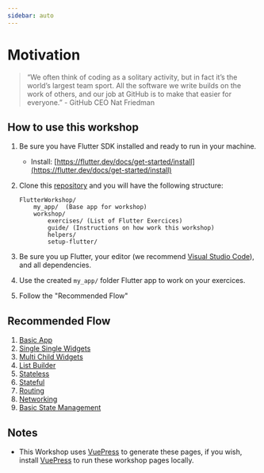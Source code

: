 ```yaml
---
sidebar: auto
---
```


# Motivation

> “We often think of coding as a solitary activity, but in fact it’s the world’s largest team sport. All the software we write builds on the work of others, and our job at GitHub is to make that easier for everyone.” - GitHub CEO Nat Friedman

## How to use this workshop

1. Be sure you have Flutter SDK installed and ready to run in your machine.
   * Install: [https://flutter.dev/docs/get-started/install](https://flutter.dev/docs/get-started/install)
2. Clone this [repository](https://github.com/OldMetalmind/FlutterWorkshop) and you will have the following structure:

    ``` system
    FlutterWorkshop/
        my_app/  (Base app for workshop)
        workshop/
            exercises/ (List of Flutter Exercices)
            guide/ (Instructions on how work this workshop)
            helpers/
            setup-flutter/
    ```

3. Be sure you up Flutter, your editor (we recommend [Visual Studio Code](https://code.visualstudio.com/)), and all dependencies.
4. Use the created `my_app/` folder Flutter app to work on your exercices.
5. Follow the "Recommended Flow"

## Recommended Flow

1. [Basic App](/exercises/basic-app/)
2. [Single Single Widgets](/exercises/basic-single-child-widgets/)
3. [Multi Child Widgets](/exercises/basic-multi-child-widgets/)
4. [List Builder](/exercises/list-builder/)
5. [Stateless](/exercises/stateless-widget/)
6. [Stateful](/exercises/stateful-widget/)
7. [Routing](/exercises/routing/)
8. [Networking](/exercises/networking/)
9. [Basic State Management](/exercises/basic-state-management/)

## Notes

* This Workshop uses [VuePress](https://v1.vuepress.vuejs.org/) to generate these pages, if you wish, install [VuePress](https://v1.vuepress.vuejs.org/) to run these workshop pages locally.
